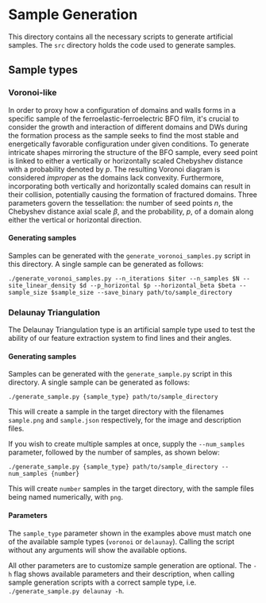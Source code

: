# Sample Generation

This directory contains all the necessary scripts to generate artificial samples.
The `src` directory holds the code used to generate samples.

## Sample types

### Voronoi-like

In order to proxy how a configuration of domains and walls forms in a specific sample of the ferroelastic-ferroelectric 
BFO film, it's crucial to consider the growth and interaction of different domains and DWs during the formation process as the
sample seeks to find the most stable and energetically favorable configuration under given conditions.
To generate intricate shapes mirroring the structure of the BFO sample, every seed point is linked 
to either a vertically or horizontally scaled Chebyshev distance with a probability denoted by _p_. 
The resulting Voronoi diagram is considered _improper_ as the domains lack convexity. Furthermore, 
incorporating both vertically and horizontally scaled domains can result in their collision, 
potentially causing the formation of fractured domains.
Three parameters govern the tessellation: the
number of seed points _n_, the Chebyshev distance axial scale _β_, and
the probability, _p_, of a domain along either the vertical or horizontal
direction.

#### Generating samples

Samples can be generated with the `generate_voronoi_samples.py` script in this directory. A single sample can be generated as
follows:

```./generate_voronoi_samples.py --n_iterations $iter --n_samples $N --site_linear_density $d --p_horizontal $p --horizontal_beta $beta --sample_size $sample_size --save_binary path/to/sample_directory```


### Delaunay Triangulation

The Delaunay Triangulation type is an artificial sample type used to test the ability of our feature extraction system
to find lines and their angles.

#### Generating samples

Samples can be generated with the `generate_sample.py` script in this directory. A single sample can be generated as
follows:

```./generate_sample.py {sample_type} path/to/sample_directory```

This will create a sample in the target directory with the filenames `sample.png` and `sample.json` respectively, for
the image and description files.

If you wish to create multiple samples at once, supply the `--num_samples` parameter, followed by the number of samples,
as shown below:

```./generate_sample.py {sample_type} path/to/sample_directory --num_samples {number}```

This will create `number` samples in the target directory, with the sample files being named numerically, with `png`.

#### Parameters

The `sample_type` parameter shown in the examples above must match one of the available sample types (`voronoi`
or `delaunay`). Calling the script without any arguments will show the available options.

All other parameters are to customize sample generation are optional. The `-h` flag shows available parameters and their
description, when calling sample generation scripts with a correct sample type, i.e. `./generate_sample.py delaunay -h`.

